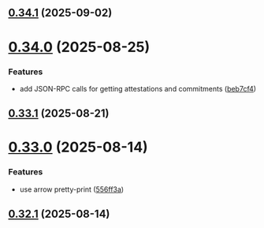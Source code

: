 ## [0.34.1](https://github.com/spaceandtimefdn/sxt-proof-of-sql-sdk/compare/v0.34.0...v0.34.1) (2025-09-02)



# [0.34.0](https://github.com/spaceandtimefdn/sxt-proof-of-sql-sdk/compare/v0.33.1...v0.34.0) (2025-08-25)


### Features

* add JSON-RPC calls for getting attestations and commitments ([beb7cf4](https://github.com/spaceandtimefdn/sxt-proof-of-sql-sdk/commit/beb7cf467b4b2396c82f4060dad70d66253dac2f))



## [0.33.1](https://github.com/spaceandtimefdn/sxt-proof-of-sql-sdk/compare/v0.33.0...v0.33.1) (2025-08-21)



# [0.33.0](https://github.com/spaceandtimefdn/sxt-proof-of-sql-sdk/compare/v0.32.1...v0.33.0) (2025-08-14)


### Features

* use arrow pretty-print ([556ff3a](https://github.com/spaceandtimefdn/sxt-proof-of-sql-sdk/commit/556ff3adda0610dee689e607da14814d4c3c93dd))



## [0.32.1](https://github.com/spaceandtimefdn/sxt-proof-of-sql-sdk/compare/v0.32.0...v0.32.1) (2025-08-14)



